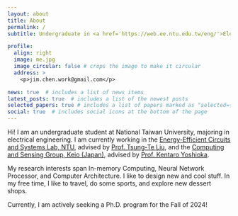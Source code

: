 ```yaml
---
layout: about
title: About
permalink: /
subtitle: Undergraduate in <a href='https://web.ee.ntu.edu.tw/eng/'>Electrical Engineering, National Taiwan University</a>.

profile:
  align: right
  image: me.jpg
  image_circular: false # crops the image to make it circular
  address: >
    <p>jim.chen.work@gmail.com</p>

news: true  # includes a list of news items
latest_posts: true  # includes a list of the newest posts
selected_papers: true # includes a list of papers marked as "selected={true}"
social: true  # includes social icons at the bottom of the page
---
```


Hi! I am an undergraduate student at National Taiwan University, majoring in electrical engineering. I am currently working in the <a href='https://sites.google.com/eecs.ee.ntu.edu.tw/eecslab'>Energy-Efficient Circuits and Systems Lab, NTU</a>, advised by <a href="https://www.ee.ntu.edu.tw/profile1.php?teacher_id=943022">Prof. Tsung-Te Liu</a>, and the <a href="https://sites.google.com/keio.jp/keio-csg/home?authuser=0">Computing and Sensing Group, Keio (Japan)</a>, advised by <a href="https://www.st.keio.ac.jp/en/tprofile/elec/yoshioka_kentaro.html">Prof. Kentaro Yoshioka</a>. 

My research interests span In-memory Computing, Neural Network Processor, and Computer Architecture. I like to design new and cool stuff. In my free time, I like to travel, do some sports, and explore new dessert shops.

Currently, I am actively seeking a Ph.D. program for the Fall of 2024!

<!-- Write your biography here. Tell the world about yourself. Link to your favorite [subreddit](http://reddit.com). You can put a picture in, too. The code is already in, just name your picture `prof_pic.jpg` and put it in the `img/` folder.

Put your address / P.O. box / other info right below your picture. You can also disable any of these elements by editing `profile` property of the YAML header of your `_pages/about.md`. Edit `_bibliography/papers.bib` and Jekyll will render your [publications page](/al-folio/publications/) automatically.

Link to your social media connections, too. This theme is set up to use [Font Awesome icons](http://fortawesome.github.io/Font-Awesome/) and [Academicons](https://jpswalsh.github.io/academicons/), like the ones below. Add your Facebook, Twitter, LinkedIn, Google Scholar, or just disable all of them. -->
